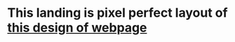 <h1>This landing is pixel perfect layout of <a href="https://www.figma.com/file/gTRS78BgxdqNiGyxCIX6kt/John?type=design&node-id=138%3A180&mode=design&t=irtc546Fn3evqTiT-1">
this design of webpage
</a>
</h1>